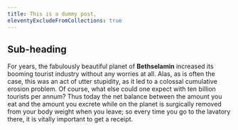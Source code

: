 ```yaml
---
title: This is a dummy post,
eleventyExcludeFromCollections: true
---
```

## Sub-heading

For years, the fabulously beautiful planet of **Bethselamin** increased its booming tourist industry without any worries at all. Alas, as is often the case, this was an act of utter stupidity, as it led to a colossal cumulative erosion problem. Of course, what else could one expect with ten billion tourists per annum? Thus today the net balance between the amount you eat and the amount you excrete while on the planet is surgically removed from your body weight when you leave; so every time you go to the lavatory there, it is vitally important to get a receipt.
